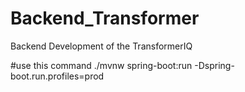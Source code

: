 # Backend_Transformer
Backend Development of the TransformerIQ

#use this command
 ./mvnw spring-boot:run -Dspring-boot.run.profiles=prod
